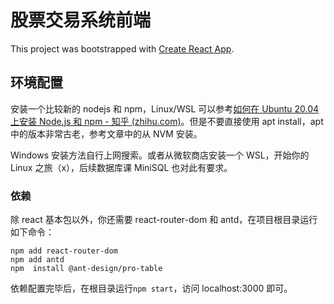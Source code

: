 # 股票交易系统前端

This project was bootstrapped with [Create React App](https://github.com/facebook/create-react-app).

## 环境配置

安装一个比较新的 nodejs 和 npm，Linux/WSL 可以参考[如何在 Ubuntu 20.04 上安装 Node.js 和 npm - 知乎 (zhihu.com)](https://zhuanlan.zhihu.com/p/140961618)。但是不要直接使用 apt install，apt 中的版本非常古老，参考文章中的从 NVM 安装。

Windows 安装方法自行上网搜索。或者从微软商店安装一个 WSL，开始你的 Linux 之旅（x），后续数据库课 MiniSQL 也对此有要求。

### 依赖

除 react 基本包以外，你还需要 react-router-dom 和 antd，在项目根目录运行如下命令：

```shell
npm add react-router-dom
npm add antd
npm  install @ant-design/pro-table
```

依赖配置完毕后，在根目录运行`npm start`，访问 localhost:3000 即可。
